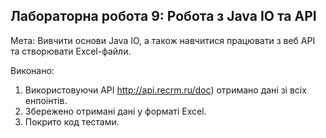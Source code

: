 ## Лабораторна робота 9: Робота з Java IO та API
Мета: Вивчити основи Java IO, а також навчитися працювати з веб API та створювати Excel-файли.

Виконано:

1. Використовуючи API  http://api.recrm.ru/doc) отримано дані зі всіх енпоінтів.
2. Збережено отримані дані у форматі Excel.
3. Покрито код тестами.